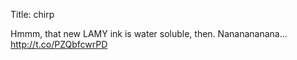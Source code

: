 Title: chirp

Hmmm, that new LAMY ink is water soluble, then. Nananananana... <a href="http://t.co/PZQbfcwrPD">http://t.co/PZQbfcwrPD</a>
